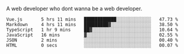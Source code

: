 A web developer who dont wanna be a web developer.

<!--START_SECTION:waka-->

```text
Vue.js       5 hrs 11 mins   ████████████░░░░░░░░░░░░░   47.73 %
Markdown     4 hrs 11 mins   █████████▓░░░░░░░░░░░░░░░   38.50 %
TypeScript   1 hr 9 mins     ██▓░░░░░░░░░░░░░░░░░░░░░░   10.64 %
JavaScript   16 mins         ▓░░░░░░░░░░░░░░░░░░░░░░░░   02.55 %
JSON         2 mins          ░░░░░░░░░░░░░░░░░░░░░░░░░   00.40 %
HTML         0 secs          ░░░░░░░░░░░░░░░░░░░░░░░░░   00.07 %
```

<!--END_SECTION:waka-->
